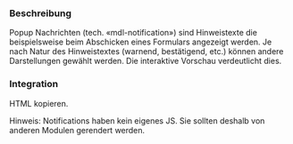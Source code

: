 ### Beschreibung

Popup Nachrichten (tech. «mdl-notification») sind Hinweistexte die beispielsweise beim Abschicken eines Formulars angezeigt werden. Je nach Natur des Hinweistextes (warnend, bestätigend, etc.) können andere Darstellungen gewählt werden. Die interaktive Vorschau verdeutlicht dies.
 

### Integration

HTML kopieren.

Hinweis: Notifications haben kein eigenes JS. Sie sollten deshalb von anderen Modulen gerendert werden.